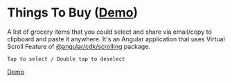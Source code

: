 # Things To Buy ([Demo](https://chrisjdj.github.io/things-to-buy/))

A list of grocery items that you could select and share via email/copy to clipboard and paste it anywhere. It's an Angular application that uses Virtual Scroll Feature of  [@angular/cdk/scrolling](https://material.angular.io/cdk/scrolling) package.  


`Tap to select / Double tap to deselect`


[Demo](https://chrisjdj.github.io/things-to-buy/)

